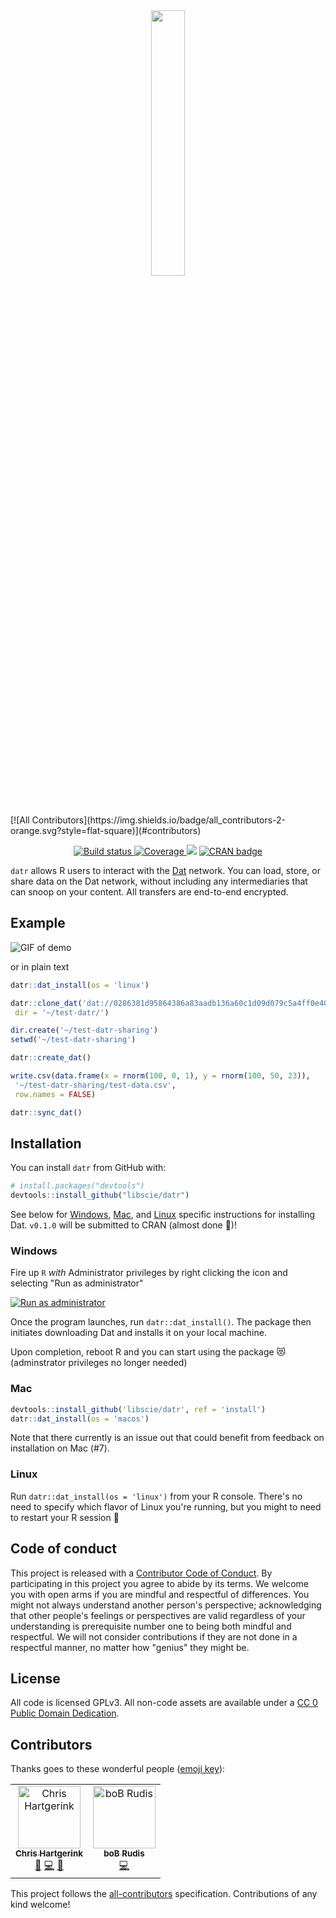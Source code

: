 <div align="center"><img src="https://raw.githubusercontent.com/libscie/datr/master/assets/datr-data-logo.svg.png" width="33%" /></div>
[![All Contributors](https://img.shields.io/badge/all_contributors-2-orange.svg?style=flat-square)](#contributors)

<p align="center">
  <!-- Stability -->
  <a href="https://travis-ci.org/libscie/datr">
    <img src="https://travis-ci.org/libscie/datr.svg?branch=master"
      alt="Build status" />
  </a>
  <a href="https://codecov.io/github/libscie/datr?branch=master">
    <img src="https://codecov.io/gh/libscie/datr/branch/master/graph/badge.svg"
      alt="Coverage" />
  </a>
  <!-- Made with <3 -->
  <a>
    <img src="https://img.shields.io/badge/made_with-🍪-e6e6e6.svg" />
  </a>
  <a href='https://cran.r-project.org/package=datr'>
    <img src='https://www.r-pkg.org/badges/version/datr' alt='CRAN badge'/>
  </a>
</p>

`datr` allows R users to interact with the [Dat](https://datproject.org) network. You can load, store, or share data on the Dat network, without including any intermediaries that can snoop on your content. All transfers are end-to-end encrypted.

## Example

![GIF of demo](https://raw.githubusercontent.com/libscie/datr/master/assets/demo.gif)

or in plain text

```R
datr::dat_install(os = 'linux')

datr::clone_dat('dat://0286381d95864386a83aadb136a60c1d09d079c5a4ff0e403fa126644ba4c6ab',
 dir = '~/test-datr/')

dir.create('~/test-datr-sharing')
setwd('~/test-datr-sharing')

datr::create_dat()

write.csv(data.frame(x = rnorm(100, 0, 1), y = rnorm(100, 50, 23)),
 '~/test-datr-sharing/test-data.csv',
 row.names = FALSE)

datr::sync_dat()
```



## Installation

You can install `datr` from GitHub with:

``` r
# install.packages("devtools")
devtools::install_github("libscie/datr")
```

See below for [Windows](#windows), [Mac](#mac), and [Linux](#linux) specific instructions for installing Dat. `v0.1.0` will be submitted to CRAN (almost done 🏁)!

### Windows

Fire up `R` *with* Administrator privileges by right clicking the icon and selecting "Run as administrator"

[![Run as administrator](https://raw.githubusercontent.com/libscie/datr/master/assets/run-as-admin.png)](https://winaero.com/blog/how-to-run-an-app-as-administrator-in-windows-10/)

Once the program launches, run `datr::dat_install()`. The package then initiates downloading Dat and installs it on your local machine. 

Upon completion, reboot R and you can start using the package 😻 (adminstrator privileges no longer needed)

### Mac

```R
devtools::install_github('libscie/datr', ref = 'install')
datr::dat_install(os = 'macos')
```

Note that there currently is an issue out that could benefit from feedback on installation on Mac (#7).

### Linux

Run `datr::dat_install(os = 'linux')` from your R console. There's no need to specify which flavor of Linux you're running, but you might to need to restart your R session 🙋

## Code of conduct

This project is released with a [Contributor Code of Conduct](CODE_OF_CONDUCT.md). By participating in this project you agree to abide by its terms. We welcome you with open arms if you are mindful and respectful of differences. You might not always understand another person's perspective; acknowledging that other people's feelings or perspectives are valid regardless of your understanding is prerequisite number one to being both mindful and respectful. We will not consider contributions if they are not done in a respectful manner, no matter how "genius" they might be.

## License

All code is licensed GPLv3. All non-code assets are available under a [CC 0 Public Domain Dedication](https://creativecommons.org/publicdomain/zero/1.0/legalcode).

## Contributors

Thanks goes to these wonderful people ([emoji key](https://allcontributors.org/docs/en/emoji-key)):

<!-- ALL-CONTRIBUTORS-LIST:START - Do not remove or modify this section -->
<!-- prettier-ignore -->
<table><tr><td align="center"><a href="https://chjh.nl"><img src="https://avatars0.githubusercontent.com/u/2946344?v=4" width="100px;" alt="Chris Hartgerink"/><br /><sub><b>Chris Hartgerink</b></sub></a><br /><a href="#maintenance-chartgerink" title="Maintenance">🚧</a> <a href="https://github.com/libscie/datr/commits?author=chartgerink" title="Code">💻</a> <a href="#design-chartgerink" title="Design">🎨</a></td><td align="center"><a href="http://rud.is/b"><img src="https://avatars2.githubusercontent.com/u/509878?v=4" width="100px;" alt="boB Rudis"/><br /><sub><b>boB Rudis</b></sub></a><br /><a href="https://github.com/libscie/datr/commits?author=hrbrmstr" title="Code">💻</a></td></tr></table>

<!-- ALL-CONTRIBUTORS-LIST:END -->

This project follows the [all-contributors](https://github.com/all-contributors/all-contributors) specification. Contributions of any kind welcome!